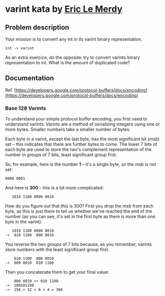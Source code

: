 # varint kata by [Eric Le Merdy](http://eric.lemerdy.name/)

## Problem description ##

Your mission is to convert any int in its varint binary representation.

    int -> varint

As an extra exercice, do the opposite: try to convert varints binary representation to int. What is the amount of duplicated code?

## Documentation ##

Ref. [https://developers.google.com/protocol-buffers/docs/encoding](https://developers.google.com/protocol-buffers/docs/encoding)

### Base 128 Varints ###

To understand your simple protocol buffer encoding, you first need to understand varints. Varints are a method of serializing integers using one or more bytes. Smaller numbers take a smaller number of bytes.

Each byte in a varint, except the last byte, has the most significant bit (*msb*) set – this indicates that there are further bytes to come. The lower 7 bits of each byte are used to store the two's complement representation of the number in groups of 7 bits, least significant group first.

So, for example, here is the number **1** – it's a single byte, so the msb is not set:

    0000 0001

And here is **300** – this is a bit more complicated:

       1010 1100 0000 0010

How do you figure out that this is 300? First you drop the msb from each byte, as this is just there to tell us whether we've reached the end of the number (as you can see, it's set in the first byte as there is more than one byte in the varint):

       1010 1100 0000 0010
    ->  010 1100  000 0010

You reverse the two groups of 7 bits because, as you remember, varints store numbers with the least significant group first.

        010 1100  000 0010
    ->  000 0010  010 1100

Then you concatenate them to get your final value:

	    000 0010 ++ 010 1100
	->  100101100
	->  256 + 32 + 8 + 4 = 300